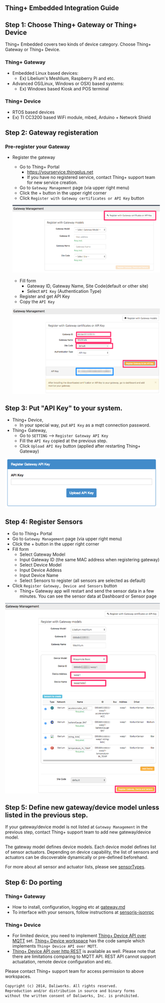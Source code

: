 Thing+ Embedded Integration Guide
---------------------------------

## Step 1: Choose Thing+ Gateway or Thing+ Device

Thing+ Embedded covers two kinds of device category. Choose Thing+ Gateway or Thing+ Device.

### Thing+ Gateway 
  * Embedded Linux based devices: 
    - Ex) Libelium's Meshlium, Raspberry Pi and etc.
  * Advanced OS(Linux, Windows or OSX) based systems:
    - Ex) Windows based Kiosk and POS terminal

### Thing+ Device
  * RTOS based devices
  * Ex) TI CC3200 based WiFi module, mbed, Arduino + Network Shield

## Step 2: Gateway registeration
### Pre-register your Gateway
* Register the gateway
  - Go to Thing+ Portal
    - https://yourservice.thingplus.net
    - If you have no registered service, contact Thing+ support team for new service creation.
  - Go to `Gateway Management` page (via upper right menu)
  - Click the + button in the upper right corner
  - Click `Register with Gateway certificates or API Key` button

  ![register gateway with gateway model](./docs/image/1.%20register_gateway_with_gateway_model_thingplus.png)

  - Fill form
    - Gateway ID, Gateway Name, Site Code(default or other site)
    - Select `API Key` (Authentication Type)
  - Register and get API Key
  - Copy the `API Key`

  ![register gateway with apikey](./docs/image/2.%20register_gateway_with_apikey_thingplus.png)

## Step 3: Put "API Key" to your system. 
  - Thing+ Device,
    - In your special way, put `API Key` as a mqtt connection password.
  - Thing+ Gateway,
    - Go to `SETTING` --> `Register Gateway API Key`
    - Fill the `API Key` copied at the previous step.
    - Click `Upload API Key` button (applied after restarting Thing+ Gateway)

  ![input apikey](./docs/image/3.%20input_apikey_mms.png)


## Step 4: Register Sensors
  - Go to Thing+ Portal
  - Go to `Gateway Management` page (via upper right menu)
  - Click the + button in the upper right corner
  - Fill form
    - Select Gateway Model
    - Input Gateway ID (the same MAC address when registering gateway)
    - Select Device Model
    - Input Device Addess
    - Input Device Name
    - Select Sensors to register (all sensors are selected as default)
  - Click `Register Gateway, Device and Sensors` button
    - Thing+ Gateway app will restart and send the sensor data in a few minutes.  You can see the sensor data at Dashboard or Sensor page

  ![register_sensors_with_gateway_model_thingplus](./docs/image/5.%20register_sensors_with_gateway_model_thingplus.png)



## Step 5: Define new gateway/device model unless listed in the previous step.

If your gateway/device model is not listed at `Gateway Management` in the previous step, contact Thing+ support team to add new gateway/device model.
  

The gateway model defines device models. Each device model defines list of sensor actuators. Depending on device capability, the list of sensors and actuators can be discoverable dynamically or pre-defined beforehand.

For more about all sensor and actuator lists, please see [sensorTypes](docs/gateway/sensorTypes.md). 

## Step 6: Do porting

### Thing+ Gateway 
  - How to install, configuration, logging etc at [gateway.md](/docs/gateway.md)
  - To interface with your sensors, follow instructions at [sensorjs-jsonrpc](https://github.com/daliworks/sensorjs-jsonrpc)

### Thing+ Device
  - For limited device, you need to implement [Thing+ Device API over MQTT](/docs/gateway/mqttProtocol.md) set.  [Thing+ Device workspace](https://github.com/daliworks/thingplus-device) has the code sample which implements `Thing+ Device API over MQTT`. 
  - [Thing+ Device API over http REST](/docs/gateway/restProtocol.md) is available as well. Please note that there are limitations comparing to MQTT API. REST API cannot support actuatation, remote device configuration and etc.

Please contact Thing+ support team for access permission to above workspaces.

```
Copyright (c) 2014, Daliworks. All rights reserved.
Reproduction and/or distribution in source and binary forms
without the written consent of Daliworks, Inc. is prohibited.
```

